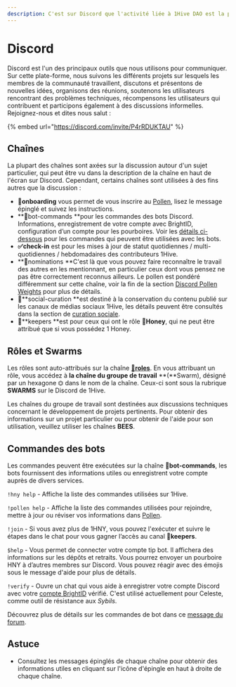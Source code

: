 ```yaml
---
description: C'est sur Discord que l'activité liée à 1Hive DAO est la plus bourdonnante.
---
```


# Discord

Discord est l'un des principaux outils que nous utilisons pour communiquer. Sur cette plate-forme, nous suivons les différents projets sur lesquels les membres de la communauté travaillent, discutons et présentons de nouvelles idées, organisons des réunions, soutenons les utilisateurs rencontrant des problèmes techniques, récompensons les utilisateurs qui contribuent et participons également à des discussions informelles. Rejoignez-nous et dites nous salut :

{% embed url="https://discord.com/invite/P4rRDUKTAU" %}

## Chaînes

La plupart des chaînes sont axées sur la discussion autour d'un sujet particulier, qui peut être vu dans la description de la chaîne en haut de l'écran sur Discord. Cependant, certains chaînes sont utilisées à des fins autres que la discussion :

* **🐛onboarding** vous permet de vous inscrire au [Pollen](https://wiki.1hive.org/getting-started/pollen), lisez le message épinglé et suivez les instructions.
* **🤖bot-commands **pour les commandes des bots Discord. Informations, enregistrement de votre compte avec BrightID, configuration d’un compte pour les pourboires. Voir les [détails ci-dessous](https://wiki.1hive.org/getting-started/discord#bot-commands) pour les commandes qui peuvent être utilisées avec les bots.
* **✅check-in** est pour les mises à jour de statut quotidiennes / multi-quotidiennes / hebdomadaires des contributeurs 1Hive.
* **🍄nominations **C'est là que vous pouvez faire reconnaître le travail des autres en les mentionnant, en particulier ceux dont vous pensez ne pas être correctement reconnus ailleurs. Le pollen est pondéré différemment sur cette chaîne, voir la fin de la section [Discord Pollen Weights](https://wiki.1hive.org/getting-started/pollen#discord-pollen-weights) pour plus de détails.
* 🐝**social-curation **est destiné à la conservation du contenu publié sur les canaux de médias sociaux 1Hive, les détails peuvent être consultés dans la section de [curation sociale](https://wiki.1hive.org/community/media/social-curation).
* 🍯**keepers **est pour ceux qui ont le rôle 🍯**Honey**, qui ne peut être attribué que si vous possédez 1 Honey.

## Rôles et Swarms

Les rôles sont auto-attribués sur la chaîne [🧚**roles**](https://discord.gg/63Z3MrEcM7). En vous attribuant un rôle, vous accédez à **la chaîne du groupe de travail** **(**Swarm), désigné par un hexagone ⏣ dans le nom de la chaîne. Ceux-ci sont sous la rubrique **SWARMS** sur le Discord de 1Hive.

Les chaînes du groupe de travail sont destinées aux discussions techniques concernant le développement de projets pertinents. Pour obtenir des informations sur un projet particulier ou pour obtenir de l'aide pour son utilisation, veuillez utiliser les chaînes **BEES**.

## Commandes des bots

Les commandes peuvent être exécutées sur la chaîne **🤖bot-commands**, les bots fournissent des informations utiles ou enregistrent votre compte auprès de divers services.

`!hny help` - Affiche la liste des commandes utilisées sur 1Hive.

`!pollen help` - Affiche la liste des commandes utilisées pour rejoindre, mettre à jour ou réviser vos informations dans [Pollen](pollen.md).

`!join` - Si vous avez plus de 1HNY, vous pouvez l'exécuter et suivre le étapes dans le chat pour vous gagner l’accès au canal 🍯**keepers**.

`$help` -  Vous permet de connecter votre compte tip bot. Il affichera des informations sur les dépôts et retraits. Vous pourrez envoyer un pourboire HNY à d’autres membres sur Discord. Vous pouvez réagir avec des émojis sous le message d'aide pour plus de détails.

`!verify` - Ouvre un chat qui vous aide à enregistrer votre compte Discord avec votre [compte BrightID](../guides/brightid.md) vérifié. C'est utilisé actuellement pour Celeste, comme outil de résistance aux _Sybils_.

Découvrez plus de détails sur les commandes de bot dans ce [message du forum](https://forum.1hive.org/t/discord-bot-commands/1298/2).

## **Astuce**

* Consultez les messages épinglés de chaque chaîne pour obtenir des informations utiles en cliquant sur l'icône d'épingle en haut à droite de chaque chaîne.
